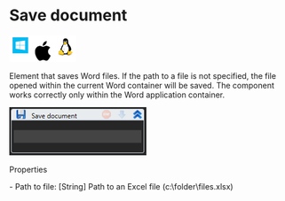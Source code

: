 # Save document

![](<../../../.gitbook/assets/image (3).png>)

Element that saves Word files. If the path to a file is not specified, the file opened within the current Word container will be saved. The component works correctly only within the Word application container.

![](<../../../.gitbook/assets/1 (108).png>)

Properties

&#x20;\- Path to file: \[String] Path to an Excel file (c:\folder\files.xlsx)
